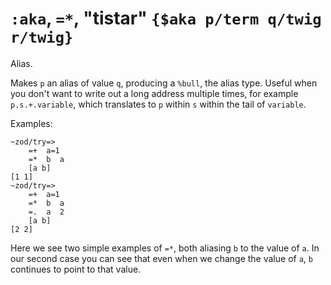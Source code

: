 # `:aka`, `=*`, "tistar" `{$aka p/term q/twig r/twig}`

Alias.

Makes `p` an alias of value `q`, producing a `%bull`, the alias type. Useful when you don't want to write
out a long address multiple times, for example `p.s.+.variable`, which translates to `p` within `s` within the tail of `variable`.

Examples:

    ~zod/try=> 
        =+  a=1
        =*  b  a
        [a b]
    [1 1]
    ~zod/try=> 
        =+  a=1
        =*  b  a
        =.  a  2
        [a b]
    [2 2]

Here we see two simple examples of `=*`, both aliasing `b` to the value
of `a`. In our second case you can see that even when we change the
value of `a`, `b` continues to point to that value.
